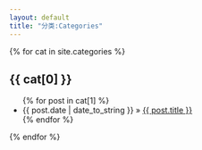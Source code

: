 ```yaml
---
layout: default
title: "分类:Categories"
---
```


<div>
{% for cat in site.categories %}
    <!--<h2>{{ cat[0] }}({{ cat[1].size }})</h2>-->
    <h2>{{ cat[0] }}</h2>
    <ul class="category-list">
   {% for post in cat[1] %} 
   <li><span>{{ post.date | date_to_string }}</span> &raquo; <a href ="{{ post.url }}">{{ post.title }}</a></li>
    {% endfor %}
    </ul>
{% endfor %}
</div>
